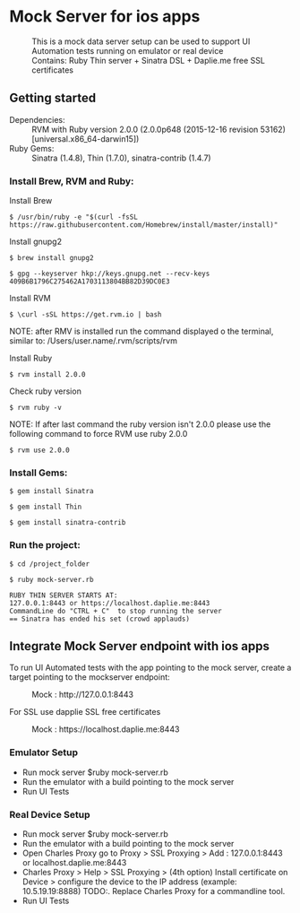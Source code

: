 # Mock Server for ios apps

<dd>This is a mock data server setup can be used to support UI Automation tests running on emulator or real device</dd>
<dd>Contains: Ruby Thin server + Sinatra DSL + Daplie.me free SSL certificates</dd>

</p>

## Getting started

<dl>
  <dt>Dependencies:</dt>
  <dd>RVM with Ruby version 2.0.0 (2.0.0p648 (2015-12-16 revision 53162) [universal.x86_64-darwin15])</dd>

  <dt>Ruby Gems:</dt>
  <dd>Sinatra (1.4.8), Thin (1.7.0), sinatra-contrib (1.4.7) </dd>
</dl>

### Install Brew, RVM and Ruby:

Install Brew 
```
$ /usr/bin/ruby -e "$(curl -fsSL https://raw.githubusercontent.com/Homebrew/install/master/install)"
```

Install gnupg2
```
$ brew install gnupg2
```
```
$ gpg --keyserver hkp://keys.gnupg.net --recv-keys 409B6B1796C275462A1703113804BB82D39DC0E3
```

Install RVM
```
$ \curl -sSL https://get.rvm.io | bash
```
NOTE: after RMV is installed run the command displayed o the terminal, similar to: /Users/user.name/.rvm/scripts/rvm

Install Ruby 
```
$ rvm install 2.0.0
```
Check ruby version
```
$ rvm ruby -v 
```
NOTE: If after last command the ruby version isn't 2.0.0 please use the following command to force RVM 
use ruby 2.0.0
```
$ rvm use 2.0.0
```

### Install Gems:
```
$ gem install Sinatra
```
```
$ gem install Thin 
```
```
$ gem install sinatra-contrib
```

### Run the project:
```
$ cd /project_folder
```
```
$ ruby mock-server.rb
```
```
RUBY THIN SERVER STARTS AT:
127.0.0.1:8443 or https://localhost.daplie.me:8443
CommandLine do "CTRL + C"  to stop running the server 
== Sinatra has ended his set (crowd applauds) 
```

## Integrate Mock Server endpoint with ios apps

To run UI Automated tests with the app pointing to the mock server, 
create a target pointing to the mockserver endpoint:
</p>
<dd> Mock : http://127.0.0.1:8443</dd>
</p>
For SSL use dapplie SSL free certificates
</p>
<dd> Mock : https://localhost.daplie.me:8443</dd>
</p>

### Emulator Setup
- Run mock server $ruby mock-server.rb
- Run the emulator with a build pointing to the mock server
- Run UI Tests

### Real Device Setup
- Run mock server $ruby mock-server.rb
- Run the emulator with a build pointing to the mock server 
- Open Charles Proxy go to Proxy > SSL Proxying > Add : 127.0.0.1:8443 or localhost.daplie.me:8443
- Charles Proxy > Help > SSL Proxying > (4th option) Install certificate on Device > configure the device to the IP address (example: 10.5.19.19:8888) TODO:. Replace Charles Proxy for a commandline tool.
- Run UI Tests
